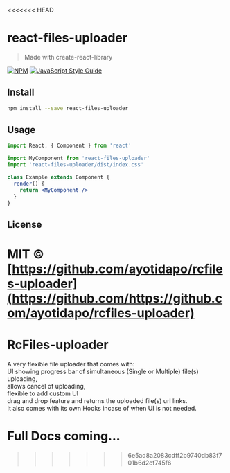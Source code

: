 <<<<<<< HEAD
# react-files-uploader

> Made with create-react-library

[![NPM](https://img.shields.io/npm/v/react-files-uploader.svg)](https://www.npmjs.com/package/react-files-uploader) [![JavaScript Style Guide](https://img.shields.io/badge/code_style-standard-brightgreen.svg)](https://standardjs.com)

## Install

```bash
npm install --save react-files-uploader
```

## Usage

```jsx
import React, { Component } from 'react'

import MyComponent from 'react-files-uploader'
import 'react-files-uploader/dist/index.css'

class Example extends Component {
  render() {
    return <MyComponent />
  }
}
```

## License

MIT © [https://github.com/ayotidapo/rcfiles-uploader](https://github.com/https://github.com/ayotidapo/rcfiles-uploader)
=======
# RcFiles-uploader
A very flexible file uploader that comes with: <br/>
 UI showing progress bar of simultaneous (Single or Multiple) file(s) uploading,<br/>
 allows cancel of uploading,<br/>
 flexible to add custom UI<br/>
 drag and drop feature and returns the uploaded file(s) url links.<br/>
 It also comes with its own Hooks incase of when UI is not needed.

# Full Docs coming...
>>>>>>> 6e5ad8a2083cdff2b9740db83f701b6d2cf745f6
